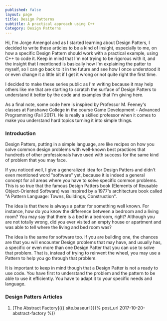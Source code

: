 ```yaml
---
published: false
layout: page
title: Design Patterns
subtitle: A practical approach using C++
Category: Design Patterns
---
```


Hi, I'm Jorge Amengol and as I started learning about Design Patters, I decided to write these articles to be a kind of insight, especially to me, on how a specific Design Pattern should work with a practical example, using C++ to code it. Keep in mind that I'm not trying to be rigorous with it, and the insight that I mentioned is basically how I'm explaining the patter to myself, so I can go back to it in the future and see how I once understood it or even change it a little bit if I get it wrong or not quite right the first time.

I decided to make these series public as I'm writing because it may help others like me that are starting to scratch the surface of Design Patters to understand it better by the code and examples that I'm giving here.

As a final note, some code here is inspired by Professor M. Feeney's classes at Fanshawe College in the course Game Development - Advanced Programming (Fall 2017). He is really a skilled professor when it comes to make you understand hard topics turning it into simple things.

### Introduction

Design Patters, putting in a simple language, are like recipes on how you solve common design problems with well-known best practices that hundreds of other professionals have used with success for the same kind of problem that you may face.

If you noticed well, I give a generalized idea for Design Patters and didn't even mentioned word "software" yet, because it is indeed a general concept for all areas where you have to solve specific common problems. This is so true that the famous Design Patters book (Elements of Reusable Object-Oriented Software) was inspired by a 1977's architecture book called "A Pattern Language: Towns, Buildings, Construction". 

The idea is that there is always a patter for something well known. For instance, how do you know the difference between a bedroom and a living room? You may say that there is a bed in a bedroom, right? Although you are not totally wrong, did you ever visited an empty house or apartment and was able to tell where the living and bed room was?

The idea is the same for software too. If you are building one, the chances are that you will encounter Design problems that may have, and usually has, a specific or even more than one Design Patter that you can use to solve that problem. That is, instead of trying to reinvent the wheel, you may use a Pattern to help you go through that problem.

It is important to keep in mind though that a Design Patter is not a ready to use code. You have first to understand the problem and the pattern to be able to use it efficiently. You have to adapt it to your specific needs and language.



### Design Patters Articles

1. [The Abstract Factory]({{ site.baseurl }}{% post_url 2017-10-20-abstract-factory %})
